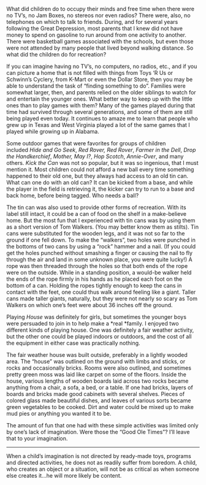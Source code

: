 What did children do to occupy their minds and free time when there were no TV’s, no Jam Boxes, no stereos nor even radios? There were, also, no telephones on which to talk to friends. During, and for several years following the Great Depression, most parents that I knew did not have money to spend on gasoline to run around from one activity to another. There were basketball games associated with the schools, but even those were not attended by many people that lived beyond walking distance. So what did the children do for recreation?

If you can imagine having no TV’s, no computers, no radios, etc., and if you can picture a home that is not filled with things from Toys ‘R Us or Schwinn’s Cyclery, from K-Mart or even the Dollar Store, then you may be able to understand the task of “finding something to do”. Families were somewhat larger, then, and parents relied on the older siblings to watch for and entertain the younger ones. What better way to keep up with the little ones than to play games with them? Many of the games played during that time had survived through several generations, and some of them are still being played even today. It continues to amaze me to learn that people who grew up in Texas and West Virginia played a lot of the same games that I played while growing up in Alabama.

Some outdoor games that were favorites for groups of children included *Hide and Go Seek*, *Red Rover, Red Rover*, *Farmer in the Dell*, *Drop the Handkerchief*, *Mother, May I?*, *Hop Scotch*, *Annie-Over*, and many others. *Kick the Can* was not so popular, but it was so ingenious, that I must mention it. Most children could not afford a new ball every time something happened to their old one, but they always had access to an old tin can. What can one do with an old can? It can be kicked from a base, and while the player in the field is retrieving it, the kicker can try to run to a base and back home, before being tagged. Who needs a ball?

The tin can was also used to provide other forms of recreation. With its label still intact, it could be a can of food on the shelf in a make-believe home. But the most fun that I experienced with tin cans was by using them as a short version of Tom Walkers. (You may better know them as stilts). Tin cans were substituted for the wooden legs, and it was not so far to the ground if one fell down. To make the “walkers”, two holes were punched in the bottoms of two cans by using a “rock” hammer and a nail. (If you could get the holes punched without smashing a finger or causing the nail to fly through the air and land in some unknown place, you were quite lucky!) A rope was then threaded through the holes so that both ends of the rope were on the outside. While in a standing position, a would-be walker held the ends of the rope firmly in his hands as he placed each foot on the bottom of a can. Holding the ropes tightly enough to keep the cans in contact with the feet, one could thus walk around feeling like a giant. Taller cans made taller giants, naturally, but they were not nearly so scary as Tom Walkers on which one’s feet were about 36 inches off the ground.

Playing *House* was definitely for girls, but sometimes the younger boys were persuaded to join in to help make a *real *family. I enjoyed two different kinds of playing house. One was definitely a fair weather activity, but the other one could be played indoors or outdoors, and the cost of all the equipment in either case was practically nothing.

The fair weather house was built outside, preferably in a lightly wooded area. The “house” was outlined on the ground with limbs and sticks, or rocks and occasionally bricks. Rooms were also outlined, and sometimes pretty green moss was laid like carpet on some of the floors. Inside the house, various lengths of wooden boards laid across two rocks became anything from a chair, a sofa, a bed, or a table. If one had bricks, layers of boards and bricks made good cabinets with several shelves. Pieces of colored glass made beautiful dishes, and leaves of various sorts became green vegetables to be cooked. Dirt and water could be mixed up to make mud pies or anything you wanted it to be.

The amount of fun that one had with these simple activities was limited only by one’s lack of imagination. Were those the “Good Ole Times”? I’ll leave that to your imagination.


---- 
When a child’s imagination is not directed by ready-made toys, programs and directed activities, he does not as readily suffer from boredom. A child, who creates an object or a situation, will not be as critical as when someone else creates it...he will more likely be content.